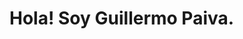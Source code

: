 <html>
<head></head>

<body>
  <h1>Hola! Soy Guillermo Paiva.</h1>
</body>
</html>


<!-- 
# Hola! Soy Guillermo Paiva.

### ✔ Mi información:
- Sitio web: [guillepaivag.web.app](https://guillepaivag.web.app){:target="_blank" rel="noopener"}

### ✔ Descripción:
~~~
1. Soy estudiante de la Facultad Politécnica(FP-UNA) de la Universidad Nacional de Asunción(UNA) en Ingeniería Informática.
2. Soy JavaScript Junior.
3. Actualmente me estoy formando en CSS, NodeJs y MongoDB junto a Firebase.
4. Aspiro a ser Full Stack(MEN) y JavaScript Tech Lead.
~~~

# Conociminetos.

### ✔ Front-End!
~~~
VueJs - Bootstrap - BootstrapVue
~~~

### ✔ Back-End!
~~~
Firebase Cloud Functions - ExpressJs
~~~

### ✔ Base de datos!
~~~
Firebase Cloud Firestore - MongoDB - MySQL
~~~

### ✔ Autenticaciones!
~~~
Firebase Authentication
~~~








-->
